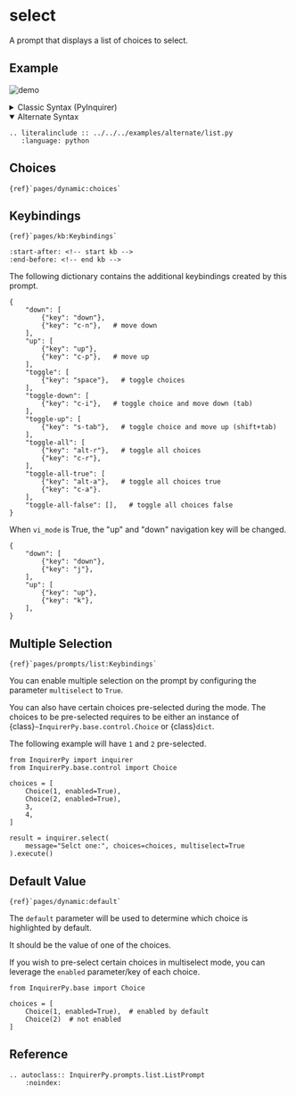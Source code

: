 # select

A prompt that displays a list of choices to select.

## Example

![demo](https://assets.kazhala.me/InquirerPy/list.gif)

<details>
  <summary>Classic Syntax (PyInquirer)</summary>

```{eval-rst}
.. literalinclude :: ../../../examples/classic/list.py
   :language: python
```

</details>

<details open>
  <summary>Alternate Syntax</summary>

```{eval-rst}
.. literalinclude :: ../../../examples/alternate/list.py
   :language: python
```

</details>

## Choices

```{seealso}
{ref}`pages/dynamic:choices`
```

## Keybindings

```{seealso}
{ref}`pages/kb:Keybindings`
```

```{include} ../kb.md
:start-after: <!-- start kb -->
:end-before: <!-- end kb -->
```

The following dictionary contains the additional keybindings created by this prompt.

```{code-block} python
{
    "down": [
        {"key": "down"},
        {"key": "c-n"},   # move down
    ],
    "up": [
        {"key": "up"},
        {"key": "c-p"},   # move up
    ],
    "toggle": [
        {"key": "space"},   # toggle choices
    ],
    "toggle-down": [
        {"key": "c-i"},   # toggle choice and move down (tab)
    ],
    "toggle-up": [
        {"key": "s-tab"},   # toggle choice and move up (shift+tab)
    ],
    "toggle-all": [
        {"key": "alt-r"},   # toggle all choices
        {"key": "c-r"},
    ],
    "toggle-all-true": [
        {"key": "alt-a"},   # toggle all choices true
        {"key": "c-a"}.
    ],
    "toggle-all-false": [],   # toggle all choices false
}
```

When `vi_mode` is True, the "up" and "down" navigation key will be changed.

```{code-block} python
{
    "down": [
        {"key": "down"},
        {"key": "j"},
    ],
    "up": [
        {"key": "up"},
        {"key": "k"},
    ],
}
```

## Multiple Selection

```{seealso}
{ref}`pages/prompts/list:Keybindings`
```

You can enable multiple selection on the prompt by configuring the parameter `multiselect` to `True`.

You can also have certain choices pre-selected during the mode. The choices to be pre-selected requires to be either an instance
of {class}`~InquirerPy.base.control.Choice` or {class}`dict`.

The following example will have `1` and `2` pre-selected.

```{code-block} python
from InquirerPy import inquirer
from InquirerPy.base.control import Choice

choices = [
    Choice(1, enabled=True),
    Choice(2, enabled=True),
    3,
    4,
]

result = inquirer.select(
    message="Selct one:", choices=choices, multiselect=True
).execute()
```

## Default Value

```{seealso}
{ref}`pages/dynamic:default`
```

The `default` parameter will be used to determine which choice is highlighted by default.

It should be the value of one of the choices.

If you wish to pre-select certain choices in multiselect mode, you can leverage the `enabled` parameter/key of each choice.

```{code-block} python
from InquirerPy.base import Choice

choices = [
    Choice(1, enabled=True),  # enabled by default
    Choice(2)  # not enabled
]
```

## Reference

```{eval-rst}
.. autoclass:: InquirerPy.prompts.list.ListPrompt
    :noindex:
```
